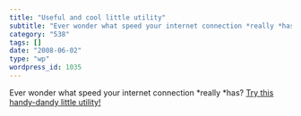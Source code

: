 ```yaml
---
title: "Useful and cool little utility"
subtitle: "Ever wonder what speed your internet connection *really *has?"
category: "538"
tags: []
date: "2008-06-02"
type: "wp"
wordpress_id: 1035
---
```

Ever wonder what speed your internet connection *really *has?
[Try this handy-dandy little utility!](http://www.internetfrog.com/mypc/speedtest/)